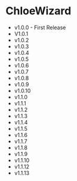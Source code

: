 # ChloeWizard
  - v1.0.0 - First Release  
  - V1.0.1
  - v1.0.2
  - v1.0.3
  - v1.0.4
  - v1.0.5
  - v1.0.6
  - v1.0.7
  - v1.0.8
  - v1.0.9
  - v1.0.10
  - v1.1.0
  - v1.1.1
  - v1.1.2
  - v1.1.3
  - v1.1.4
  - v1.1.5
  - v1.1.6
  - v1.1.7
  - v1.1.8
  - v1.1.9
  - v1.1.10
  - v1.1.12
  - v1.1.13
